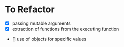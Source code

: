 # To Refactor
- [x] passing mutable arguments
- [x] extraction of functions from the executing function
- [] use of objects for specific values